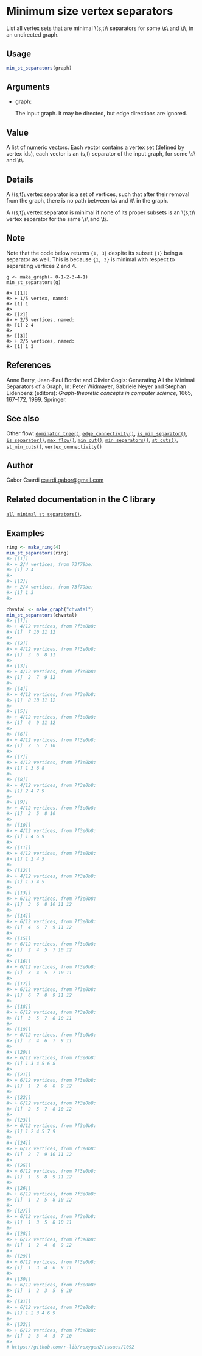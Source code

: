 # Minimum size vertex separators

List all vertex sets that are minimal \\(s,t)\\ separators for some
\\s\\ and \\t\\, in an undirected graph.

## Usage

``` r
min_st_separators(graph)
```

## Arguments

- graph:

  The input graph. It may be directed, but edge directions are ignored.

## Value

A list of numeric vectors. Each vector contains a vertex set (defined by
vertex ids), each vector is an (s,t) separator of the input graph, for
some \\s\\ and \\t\\.

## Details

A \\(s,t)\\ vertex separator is a set of vertices, such that after their
removal from the graph, there is no path between \\s\\ and \\t\\ in the
graph.

A \\(s,t)\\ vertex separator is minimal if none of its proper subsets is
an \\(s,t)\\ vertex separator for the same \\s\\ and \\t\\.

## Note

Note that the code below returns `{1, 3}` despite its subset `{1}` being
a separator as well. This is because `{1, 3}` is minimal with respect to
separating vertices 2 and 4.

    g <- make_graph(~ 0-1-2-3-4-1)
    min_st_separators(g)

    #> [[1]]
    #> + 1/5 vertex, named:
    #> [1] 1
    #>
    #> [[2]]
    #> + 2/5 vertices, named:
    #> [1] 2 4
    #>
    #> [[3]]
    #> + 2/5 vertices, named:
    #> [1] 1 3

## References

Anne Berry, Jean-Paul Bordat and Olivier Cogis: Generating All the
Minimal Separators of a Graph, In: Peter Widmayer, Gabriele Neyer and
Stephan Eidenbenz (editors): *Graph-theoretic concepts in computer
science*, 1665, 167–172, 1999. Springer.

## See also

Other flow:
[`dominator_tree()`](https://r.igraph.org/reference/dominator_tree.md),
[`edge_connectivity()`](https://r.igraph.org/reference/edge_connectivity.md),
[`is_min_separator()`](https://r.igraph.org/reference/is_min_separator.md),
[`is_separator()`](https://r.igraph.org/reference/is_separator.md),
[`max_flow()`](https://r.igraph.org/reference/max_flow.md),
[`min_cut()`](https://r.igraph.org/reference/min_cut.md),
[`min_separators()`](https://r.igraph.org/reference/min_separators.md),
[`st_cuts()`](https://r.igraph.org/reference/st_cuts.md),
[`st_min_cuts()`](https://r.igraph.org/reference/st_min_cuts.md),
[`vertex_connectivity()`](https://r.igraph.org/reference/vertex_connectivity.md)

## Author

Gabor Csardi <csardi.gabor@gmail.com>

## Related documentation in the C library

[`all_minimal_st_separators()`](https://igraph.org/c/html/latest/igraph-Separators.html#igraph_all_minimal_st_separators).

## Examples

``` r
ring <- make_ring(4)
min_st_separators(ring)
#> [[1]]
#> + 2/4 vertices, from 73f79be:
#> [1] 2 4
#> 
#> [[2]]
#> + 2/4 vertices, from 73f79be:
#> [1] 1 3
#> 

chvatal <- make_graph("chvatal")
min_st_separators(chvatal)
#> [[1]]
#> + 4/12 vertices, from 7f3e0b8:
#> [1]  7 10 11 12
#> 
#> [[2]]
#> + 4/12 vertices, from 7f3e0b8:
#> [1]  3  6  8 11
#> 
#> [[3]]
#> + 4/12 vertices, from 7f3e0b8:
#> [1]  2  7  9 12
#> 
#> [[4]]
#> + 4/12 vertices, from 7f3e0b8:
#> [1]  8 10 11 12
#> 
#> [[5]]
#> + 4/12 vertices, from 7f3e0b8:
#> [1]  6  9 11 12
#> 
#> [[6]]
#> + 4/12 vertices, from 7f3e0b8:
#> [1]  2  5  7 10
#> 
#> [[7]]
#> + 4/12 vertices, from 7f3e0b8:
#> [1] 1 3 6 8
#> 
#> [[8]]
#> + 4/12 vertices, from 7f3e0b8:
#> [1] 2 4 7 9
#> 
#> [[9]]
#> + 4/12 vertices, from 7f3e0b8:
#> [1]  3  5  8 10
#> 
#> [[10]]
#> + 4/12 vertices, from 7f3e0b8:
#> [1] 1 4 6 9
#> 
#> [[11]]
#> + 4/12 vertices, from 7f3e0b8:
#> [1] 1 2 4 5
#> 
#> [[12]]
#> + 4/12 vertices, from 7f3e0b8:
#> [1] 1 3 4 5
#> 
#> [[13]]
#> + 6/12 vertices, from 7f3e0b8:
#> [1]  3  6  8 10 11 12
#> 
#> [[14]]
#> + 6/12 vertices, from 7f3e0b8:
#> [1]  4  6  7  9 11 12
#> 
#> [[15]]
#> + 6/12 vertices, from 7f3e0b8:
#> [1]  2  4  5  7 10 12
#> 
#> [[16]]
#> + 6/12 vertices, from 7f3e0b8:
#> [1]  3  4  5  7 10 11
#> 
#> [[17]]
#> + 6/12 vertices, from 7f3e0b8:
#> [1]  6  7  8  9 11 12
#> 
#> [[18]]
#> + 6/12 vertices, from 7f3e0b8:
#> [1]  3  5  7  8 10 11
#> 
#> [[19]]
#> + 6/12 vertices, from 7f3e0b8:
#> [1]  3  4  6  7  9 11
#> 
#> [[20]]
#> + 6/12 vertices, from 7f3e0b8:
#> [1] 1 3 4 5 6 8
#> 
#> [[21]]
#> + 6/12 vertices, from 7f3e0b8:
#> [1]  1  2  6  8  9 12
#> 
#> [[22]]
#> + 6/12 vertices, from 7f3e0b8:
#> [1]  2  5  7  8 10 12
#> 
#> [[23]]
#> + 6/12 vertices, from 7f3e0b8:
#> [1] 1 2 4 5 7 9
#> 
#> [[24]]
#> + 6/12 vertices, from 7f3e0b8:
#> [1]  2  7  9 10 11 12
#> 
#> [[25]]
#> + 6/12 vertices, from 7f3e0b8:
#> [1]  1  6  8  9 11 12
#> 
#> [[26]]
#> + 6/12 vertices, from 7f3e0b8:
#> [1]  1  2  5  8 10 12
#> 
#> [[27]]
#> + 6/12 vertices, from 7f3e0b8:
#> [1]  1  3  5  8 10 11
#> 
#> [[28]]
#> + 6/12 vertices, from 7f3e0b8:
#> [1]  1  2  4  6  9 12
#> 
#> [[29]]
#> + 6/12 vertices, from 7f3e0b8:
#> [1]  1  3  4  6  9 11
#> 
#> [[30]]
#> + 6/12 vertices, from 7f3e0b8:
#> [1]  1  2  3  5  8 10
#> 
#> [[31]]
#> + 6/12 vertices, from 7f3e0b8:
#> [1] 1 2 3 4 6 9
#> 
#> [[32]]
#> + 6/12 vertices, from 7f3e0b8:
#> [1]  2  3  4  5  7 10
#> 
# https://github.com/r-lib/roxygen2/issues/1092
```
